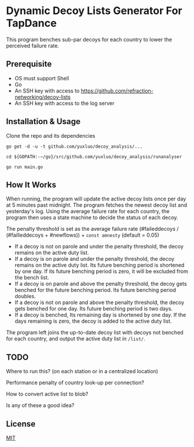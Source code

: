 # Dynamic Decoy Lists Generator For TapDance

This program benches sub-par decoys for each country to lower the perceived failure rate.

## Prerequisite
- OS must support Shell
- Go
- An SSH key with access to <https://github.com/refraction-networking/decoy-lists>
- An SSH key with access to the log server 


## Installation & Usage
Clone the repo and its dependencies

```go get -d -u -t github.com/yuxluo/decoy_analysis/...```

```cd ${GOPATH:-~/go}/src/github.com/yuxluo/decoy_analysis/runanalyser```

```go run main.go```



## How It Works
When running, the program will update the active decoy lists once per day at 5 minutes past midnight. The program fetches the newest decoy list and yesterday's log.
Using the average failure rate for each country, the program then uses a state machine to decide the status of each decoy. 

The penalty threshold is set as the average failure rate (#faileddecoys / (#failleddecoys + #newflows)) + ``const amnesty`` (default = 0.05)

- If a decoy is not on parole and under the penalty threshold, the decoy remains on the active duty list. 
- If a decoy is on parole and under the penalty threshold, the decoy remains on the active duty list. Its future benching period is shortened by one day. If its future benching period is zero, it will be excluded from the bench list. 
- If a decoy is on parole and above the penalty threshold, the decoy gets benched for the future benching period. Its future benching period doubles. 
- If a decoy is not on parole and above the penalty threshold, the decoy gets benched for one day. Its future benching period is two days. 
- If a decoy is benched, Its remaining day is shortened by one day. If the days remaining is zero, the decoy is added to the active duty list. 

The program left joins the up-to-date decoy list with decoys not benched for each country, and output the active duty list in `/list/`.

## TODO
Where to run this? (on each station or in a centralized location) 

Performance penalty of country look-up per connection? 

How to convert active list to blob? 

Is any of these a good idea?

## License
[MIT](https://choosealicense.com/licenses/mit/)
